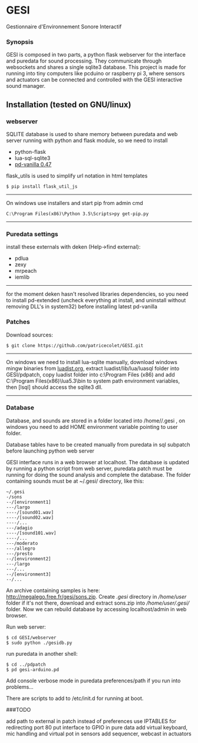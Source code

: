 # GESI
Gestionnaire d'Environnement Sonore Interactif
### Synopsis

GESI is composed in two parts, a python flask webserver for the interface and puredata for sound processing.
They communicate through websockets and shares a single sqlite3 database.
This project is made for running into tiny computers like pcduino or raspberry pi 3, where sensors and actuators can be connected and controlled with the GESI interactive sound manager.

## Installation (tested on GNU/linux)
### webserver
SQLITE database is used to share memory between puredata and web server running with python and flask module, so we need to install
* python-flask 
* lua-sql-sqlite3
* [pd-vanilla 0.47](http://msp.ucsd.edu/software.html)
 
flask_utils is used to simplify url notation in html templates
```
$ pip install flask_util_js

```
----
On windows use installers and start pip from admin cmd

```
C:\Program Files(x86)\Python 3.5\Scripts>py get-pip.py

```

----

### Puredata settings
install these externals with deken (Help->find external):
* pdlua
* zexy
* mrpeach
* iemlib

----
for the moment deken hasn't resolved libraries dependencies, so you need to install pd-extended (uncheck everything at install, and uninstall without removing DLL's in system32) before installing latest pd-vanilla

### Patches
Download sources:
```
$ git clone https://github.com/patricecolet/GESI.git
```

----

On windows we need to install lua-sqlite manually, download windows mingw binaries from 
[luadist.org](luadist.org), extract luadist/lib/lua/luasql folder into GESI/pdpatch, copy luadist folder into c:\Program Files (x86) and add C:\Program Files(x86)\lua5.3\bin to system path environment variables, then [lsql] should access the sqlite3 dll.

----



### Database

Database, and sounds are stored in a folder located into /home/<user>/.gesi , on windows you need to add HOME environment variable pointing to user folder.

Database tables have to be created manually from puredata in sql subpatch before launching python web server

GESI interface runs in a web browser at localhost. The database is updated by running a python script from web server,
puredata patch must be running for doing the sound analysis and complete the database.
 The folder containing sounds must be at ~/.gesi/ directory, like this:
```
~/.gesi
-/sons
--/[environment1]
---/largo
----/[sound01.wav]
----/[sound02.wav]
----/...
---/adagio
----/[sound101.wav]
----/...
---/moderato
---/allegro
---/presto
--/[environment2]
---/largo
---/...
--/[environment3]
--/...
```
An archive containing samples is here: http://megalego.free.fr/gesi/sons.zip.
Create *.gesi* directory in */home/user* folder if it's not there, download and extract sons.zip into */home/user/.gesi/* folder.
Now we can rebuild database by accessing localhost/admin in web browser.


Run web server:
 ```
$ cd GESI/webserver
$ sudo python ./gesidb.py
```
run puredata in another shell:
```
$ cd ../pdpatch
$ pd gesi-arduino.pd
```
Add console verbose mode in puredata preferences/path if you run into problems...

There are scripts to add to /etc/init.d for running at boot.

###TODO

add path to external in patch instead of preferences
use IPTABLES for redirecting port 80
put interface to GPIO in pure data
add virtual keyboard, mic handling and virtual pot in sensors
add sequencer, webcast in actuators





